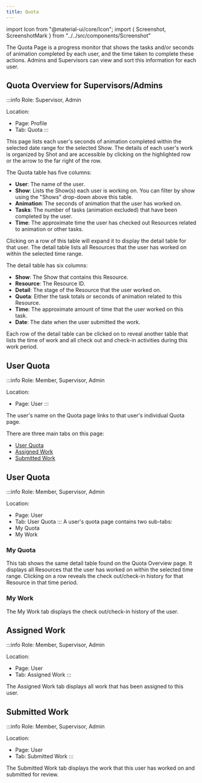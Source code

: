 ```yaml
---
title: Quota
---
```

import Icon from "@material-ui/core/Icon";
import { Screenshot, ScreenshotMark } from "../../src/components/Screenshot"

The Quota Page is a progress monitor that shows the tasks and/or seconds of animation completed by each user, and the time taken to complete these actions. Admins and Supervisors can view and sort this information for each user.

## Quota Overview for Supervisors/Admins
:::info
Role: Supervisor, Admin

Location: 
- Page: Profile
- Tab: Quota
:::

This page lists each user's seconds of animation completed within the selected date range for the selected Show. The details of each user's work is organized by Shot and are accessible by clicking on the highlighted row or the arrow to the far right of the row.

The Quota table has five columns:

- **User**: The name of the user.
- **Show**: Lists the Show(s) each user is working on. You can filter by show using the "Shows" drop-down above this table.
- **Animation**: The seconds of animation that the user has worked on.
- **Tasks**: The number of tasks (animation excluded) that have been completed by the user.
- **Time**: The approximate time the user has checked out Resources related to animation or other tasks.

<Screenshot image="/screenshot/profile_quota.png">
</Screenshot>

Clicking on a row of this table will expand it to display the detail table for that user. The detail table lists all Resources that the user has worked on within the selected time range.

The detail table has six columns:
- **Show**: The Show that contains this Resource.
- **Resource**: The Resource ID.
- **Detail**: The stage of the Resource that the user worked on.
- **Quota**: Either the task totals or seconds of animation related to this Resource.
- **Time**: The approximate amount of time that the user worked on this task.
- **Date**: The date when the user submitted the work.

<Screenshot image="/screenshot/profile_quota_detail.png">
    <ScreenshotMark x="94.1%" y="11.4%" width="6%" height="19%" textPosition="right" borderRadius="20px"></ScreenshotMark>
</Screenshot>

Each row of the detail table can be clicked on to reveal another table that lists the time of work and all check out and check-in activities during this work period.

<Screenshot image="/screenshot/profile_quota_subdetail.png">
    <ScreenshotMark x="90%" y="35%" width="6%" height="14%" textPosition="right" borderRadius="20px"></ScreenshotMark>
</Screenshot>

## User Quota
:::info
Role: Member, Supervisor, Admin

Location: 
- Page: User
:::

The user's name on the Quota page links to that user's individual Quota page.

There are three main tabs on this page:
- [User Quota](#user-quota)
- [Assigned Work](#assigned-work)
- [Submitted Work](#submitted-work)

<Screenshot image="/screenshot/user_quota.png">
</Screenshot>

## User Quota
:::info
Role: Member, Supervisor, Admin

Location: 
- Page: User
- Tab: User Quota
:::
A user's quota page contains two sub-tabs:
- My Quota
- My Work

### My Quota
This tab shows the same detail table found on the Quota Overview page. It displays all Resources that the user has worked on within the selected time range. Clicking on a row reveals the check out/check-in history for that Resource in that time period.

<Screenshot image="/screenshot/user_quota.png">
</Screenshot>

### My Work
The My Work tab displays the check out/check-in history of the user.


<Screenshot image="/screenshot/user_quota_mywork.png">
</Screenshot>

## Assigned Work
:::info
Role: Member, Supervisor, Admin

Location: 
- Page: User
- Tab: Assigned Work
:::

The Assigned Work tab displays all work that has been assigned to this user.

<Screenshot image="/screenshot/user_quota_assigned-work.png">
</Screenshot>

## Submitted Work
:::info
Role: Member, Supervisor, Admin

Location: 
- Page: User
- Tab: Submitted Work
:::

The Submitted Work tab displays the work that this user has worked on and submitted for review.

<Screenshot image="/screenshot/user_quota_submitted-work.png">
</Screenshot>